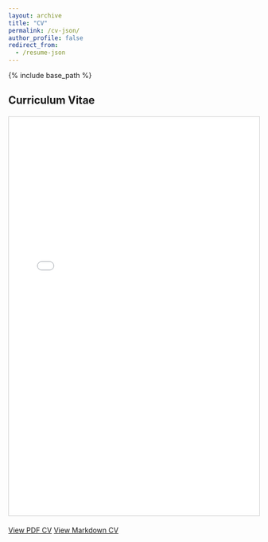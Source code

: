 ```yaml
---
layout: archive
title: "CV"
permalink: /cv-json/
author_profile: false
redirect_from:
  - /resume-json
---
```

 {% include base_path %}
<!-- Uncomment this if use the cv-template.html -->
<!-- {% include cv-template.html %}  -->


<div class="cv-container">
  <h2>Curriculum Vitae</h2>

  <!-- PDF Embedded -->
  <div class="cv-embed" style="margin: 20px 0;">
    <iframe src="{{ base_path }}/files/cv.pdf" 
            width="100%" 
            height="800px" 
            style="border:1px solid #ccc;">
      This browser does not support PDFs. Please download the PDF to view it: 
      <a href="{{ base_path }}/files/cv.pdf">Download CV</a>
    </iframe>
  </div>

  <!-- Download Links -->
  <div class="cv-download-links">
    <a href="{{ base_path }}/files/cv.pdf" class="btn btn--primary">View PDF CV</a>
    <a href="{{ base_path }}/files/cv.md" class="btn btn--inverse">View Markdown CV</a>
  </div>
</div>
